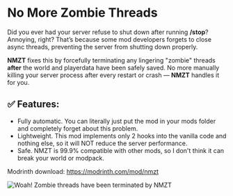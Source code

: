 # No More Zombie Threads
Did you ever had your server refuse to shut down after running **/stop**? Annoying, right? That’s because some mod developers forgets to close async threads, preventing the server from shutting down properly.

**NMZT** fixes this by forcefully terminating any lingering "zombie" threads **after** the world and playerdata have been safely saved. No more manually killing your server process after every restart or crash — **NMZT** handles it for you. 
## ✅ Features:
- Fully automatic. You can literally just put the mod in your mods folder and completely forget about this problem.
- Lightweight. This mod implements only 2 hooks into the vanilla code and nothing else, so it will NOT reduce the server performance.
- Safe. NMZT is 99.9% compatible with other mods, so I don't think it can break your world or modpack.

Modrinth download: https://modrinth.com/mod/nmzt

![Woah! Zombie threads have been terminated by NMZT](https://cdn.modrinth.com/data/cached_images/daa8c3a0bf80a8ba2a0855d687cc9dc4cc08c99e.png)
